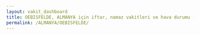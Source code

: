 ```yaml
---
layout: vakit_dashboard
title: OEBISFELDE, ALMANYA için iftar, namaz vakitleri ve hava durumu - ilçe/eyalet seç
permalink: /ALMANYA/OEBISFELDE/
---
```


<script type="text/javascript">
  var GLOBAL_COUNTRY = 'ALMANYA';
  var GLOBAL_CITY = 'OEBISFELDE';
  var GLOBAL_STATE = '';
  var lat = 72;
  var lon = 21;
</script>

